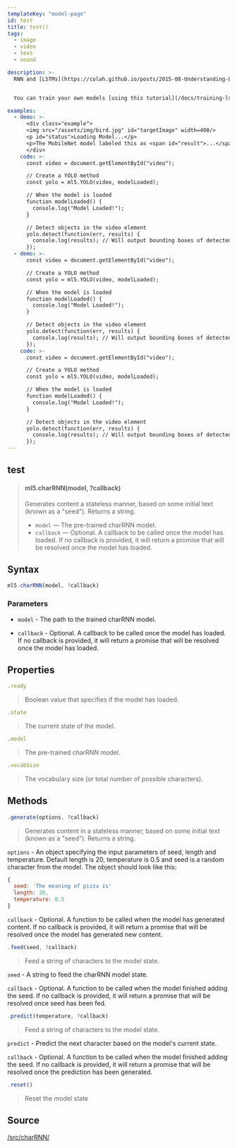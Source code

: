 ```yaml
---
templateKey: "model-page"
id: test
title: test()
tags:
  - image
  - video
  - text
  - sound

description: >-
  RNN and [LSTMs](https://colah.github.io/posts/2015-08-Understanding-LSTMs/) (Long Short Term Memory networks) are a type of Neural Network architecture useful for working with sequential data (like characters in text or the musical notes of a song) where the order of the that sequence matters. This class allows you run a model pre-trained on a body of text to generate new text.


  You can train your own models [using this tutorial](/docs/training-lstm) or use [this set of pre trained models](https://github.com/ml5js/ml5-data-and-training/tree/master/models/lstm).

examples:
  - demo: >-
      <div class="example">
      <img src="/assets/img/bird.jpg" id="targetImage" width=400/>
      <p id="status">Loading Model...</p>
      <p>The MobileNet model labeled this as <span id="result">...</span>, with a confidence of <span id="probability">...</span>.</p>
      </div>
    code: >-
      const video = document.getElementById("video");

      // Create a YOLO method
      const yolo = ml5.YOLO(video, modelLoaded);

      // When the model is loaded
      function modelLoaded() {
        console.log("Model Loaded!");
      }

      // Detect objects in the video element
      yolo.detect(function(err, results) {
        console.log(results); // Will output bounding boxes of detected objects
      });
  - demo: >-
      const video = document.getElementById("video");

      // Create a YOLO method
      const yolo = ml5.YOLO(video, modelLoaded);

      // When the model is loaded
      function modelLoaded() {
        console.log("Model Loaded!");
      }

      // Detect objects in the video element
      yolo.detect(function(err, results) {
        console.log(results); // Will output bounding boxes of detected objects
      });
    code: >-
      const video = document.getElementById("video");

      // Create a YOLO method
      const yolo = ml5.YOLO(video, modelLoaded);

      // When the model is loaded
      function modelLoaded() {
        console.log("Model Loaded!");
      }

      // Detect objects in the video element
      yolo.detect(function(err, results) {
        console.log(results); // Will output bounding boxes of detected objects
      });
---
```


## test

> #### ml5.charRNN(model, ?callback)
>
> Generates content a stateless manner, based on some initial text (known as a "seed"). Returns a string.
>
> - `model` — The pre-trained charRNN model.
> - `callback` — Optional. A callback to be called once the model has loaded. If no callback is provided, it will return a promise that will be resolved once the model has loaded.

## Syntax

```javascript
ml5.charRNN(model, ?callback)
```

### Parameters

- `model` - The path to the trained charRNN model.

- `callback` - Optional. A callback to be called once the model has loaded. If no callback is provided, it will return a promise that will be resolved once the model has loaded.

## Properties

```javascript
.ready
```

> Boolean value that specifies if the model has loaded.

```javascript
.state
```

> The current state of the model.

```javascript
.model
```

> The pre-trained charRNN model.

```javascript
.vocabSize
```

> The vocabulary size (or total number of possible characters).

## Methods

```javascript
.generate(options, ?callback)
```

> Generates content in a stateless manner, based on some initial text (known as a "seed"). Returns a string.

`options` - An object specifying the input parameters of seed, length and temperature. Default length is 20, temperature is 0.5 and seed is a random character from the model. The object should look like this:

```javascript
{
  seed: 'The meaning of pizza is'
  length: 20,
  temperature: 0.5
}
```

`callback` - Optional. A function to be called when the model has generated content. If no callback is provided, it will return a promise that will be resolved once the model has generated new content.

```javascript
.feed(seed, ?callback)
```

> Feed a string of characters to the model state.

`seed` - A string to feed the charRNN model state.

`callback` - Optional. A function to be called when the model finished adding the seed. If no callback is provided, it will return a promise that will be resolved once seed has been fed.

```javascript
.predict(temperature, ?callback)
```

> Feed a string of characters to the model state.

`predict` - Predict the next character based on the model's current state.

`callback` - Optional. A function to be called when the model finished adding the seed. If no callback is provided, it will return a promise that will be resolved once the prediction has been generated.

```javascript
.reset()
```

> Reset the model state

## Source

[/src/charRNN/](https://github.com/ml5js/ml5-library/tree/master/src/charRNN)
